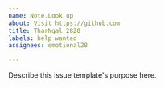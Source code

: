 ```yaml
---
name: Note.Look up
about: Visit https://github.com
title: TharNgal 2820
labels: help wanted
assignees: emotional28

---
```


Describe this issue template's purpose here.

